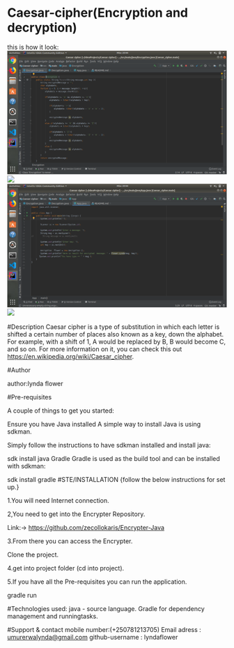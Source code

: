 # Caesar-cipher(Encryption and decryption)
this is how it look:
<img src= "images/Encryption.png">
<img src="images/Descryption.png">
<img src= "images/App.java.png">
<img src= "imgaes/results.png">

#Description
Caesar cipher is a type of substitution in which each letter is shifted a certain 
number of places also known as a key, down the alphabet. For example, with a shift of 1, A would be 
replaced by B, B would become C, and so on. For more information on it, you can check this out https://en.wikipedia.org/wiki/Caesar_cipher.

#Author

author:lynda flower

#Pre-requisites

A couple of things to get you started:

Ensure you have Java installed
A simple way to install Java is using sdkman.

Simply follow the instructions to have sdkman installed and install java:

sdk install java
Gradle
Gradle is used as the build tool and can be installed with sdkman:

sdk install gradle
#STE/INSTALLATION
{follow the below instructions for set up.}

1.You will need Internet connection.

2,You need to get into the Encrypter Repository.

Link:-> https://github.com/zecollokaris/Encrypter-Java

3.From there you can access the Encrypter.

Clone the project.

4.get into project folder (cd into project).

5.If you have all the Pre-requisites you can run the application.

  gradle run
  
  #Technologies used:
  java - source language.
  Gradle for dependency management and runningtasks.
  
  #Support & contact
  mobile number:(+250781213705)
  Email adress : umurerwalynda@gmail.com
  github-username : lyndaflower